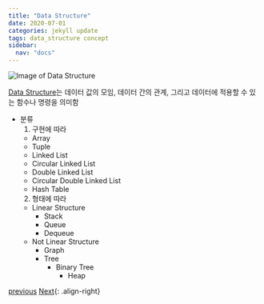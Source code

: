 ```yaml
---
title: "Data Structure"
date: 2020-07-01
categories: jekyll update
tags: data_structure concept
sidebar:
  nav: "docs"
---
```


![Image of Data Structure](https://media.vlpt.us/images/daybreak/post/49661f03-26ed-4872-8da5-cac2f30193d7/data%20structure.png "Data Structure")

[Data Structure](https://en.wikipedia.org/wiki/Data_structure, "Wikipedia (Data Structure)")는 데이터 값의 모임, 데이터 간의 관계, 그리고 데이터에 적용할 수 있는 함수나 명령을 의미함

* 분류
  1. 구현에 따라
    * Array
    * Tuple
    * Linked List
    * Circular Linked List
    * Double Linked List
    * Circular Double Linked List
    * Hash Table
  2. 형태에 따라
    * Linear Structure
      * Stack
      * Queue
      * Dequeue
    * Not Linear Structure
      * Graph
      * Tree
        * Binary Tree
          * Heap



<a href="https://changpulmu.github.io/jekyll/update/Data-Structure-post/" class="btn btn--inverse btn--large">previous</a>
<a href="https://changpulmu.github.io/jekyll/update/bitset-post/" class="btn btn--inverse btn--large">Next</a>{: .align-right}

